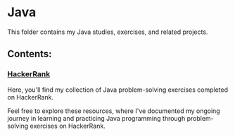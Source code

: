 # Java

This folder contains my Java studies, exercises, and related projects.

## Contents:

### [HackerRank](https://github.com/kayckdelfino/public_knowledge_base/tree/main/Java/HackerRank)

Here, you'll find my collection of Java problem-solving exercises completed on HackerRank.

Feel free to explore these resources, where I've documented my ongoing journey in learning and practicing Java programming through problem-solving exercises on HackerRank.